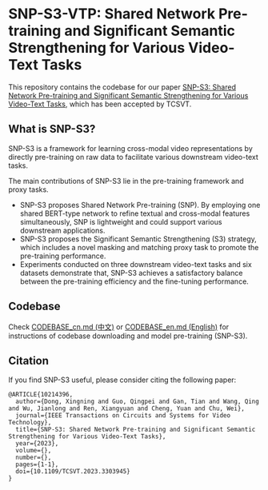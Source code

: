 # SNP-S3-VTP: Shared Network Pre-training and Significant Semantic Strengthening for Various Video-Text Tasks

This repository contains the codebase for our paper
[SNP-S3: Shared Network Pre-training and Significant Semantic Strengthening for Various Video-Text Tasks](https://ieeexplore.ieee.org/document/10214396), which has been accepted by TCSVT.

## What is SNP-S3?

SNP-S3 is a framework for learning cross-modal video representations by directly pre-training on raw data to facilitate various downstream video-text tasks. 

The main contributions of SNP-S3 lie in the pre-training framework and proxy tasks.

* SNP-S3 proposes Shared Network Pre-training (SNP). By employing one shared BERT-type network to refine textual and cross-modal features simultaneously, SNP is lightweight and could support various downstream applications.
* SNP-S3 proposes the Significant Semantic Strengthening (S3) strategy, which includes a novel masking and matching proxy task to promote the pre-training performance.
* Experiments conducted on three downstream video-text tasks and six datasets demonstrate that, SNP-S3 achieves a satisfactory balance between the pre-training efficiency and the fine-tuning performance.

## Codebase

Check [CODEBASE_cn.md (中文)](https://github.com/alipay/Ant-Multi-Modal-Framework/blob/main/prj/snps3_vtp/CODEBASE_cn.md) or 
[CODEBASE_en.md (English)](https://github.com/alipay/Ant-Multi-Modal-Framework/blob/main/prj/snps3_vtp/CODEBASE_en.md) for instructions of codebase downloading and model pre-training (SNP-S3).


## Citation

If you find SNP-S3 useful, please consider citing the following paper:

```
@ARTICLE{10214396,
  author={Dong, Xingning and Guo, Qingpei and Gan, Tian and Wang, Qing and Wu, Jianlong and Ren, Xiangyuan and Cheng, Yuan and Chu, Wei},
  journal={IEEE Transactions on Circuits and Systems for Video Technology}, 
  title={SNP-S3: Shared Network Pre-training and Significant Semantic Strengthening for Various Video-Text Tasks}, 
  year={2023},
  volume={},
  number={},
  pages={1-1},
  doi={10.1109/TCSVT.2023.3303945}
}
```
